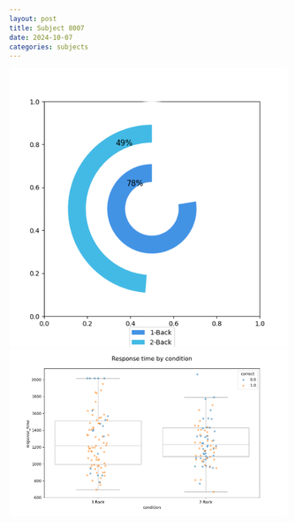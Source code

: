 ```yaml
---
layout: post
title: Subject 8007
date: 2024-10-07
categories: subjects
---
```


![](data/8007/run-6/8007_accuracy_by_condition.png)
![](data/8007/run-6/8007_response_time_by_condition.png)
